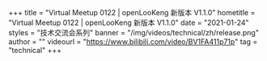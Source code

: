 +++
    title = "Virtual Meetup 0122 | openLooKeng 新版本 V1.1.0"
    hometitle = "Virtual Meetup 0122 | openLooKeng 新版本 V1.1.0"
    date = "2021-01-24"
    styles = "技术交流会系列"
    banner = "/img/videos/technical/zh/release.png"
    author = ""
    videourl = "https://www.bilibili.com/video/BV1FA411p71p" 
    tag = "technical"
+++